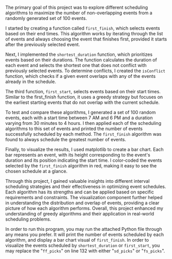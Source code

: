 The primary goal of this project was to explore different scheduling algorithms to maximize the number of non-overlapping events from a randomly generated set of 100 events.

I started by creating a function called ```first_finish```, which selects events based on their end times. This algorithm works by iterating through the list of events and always choosing the event that finishes first, provided it starts after the previously selected event.

Next, I implemented the ```shortest_duration``` function, which prioritizes events based on their durations. The function calculates the duration of each event and selects the shortest one that does not conflict with previously selected events. To determine conflicts, I created the ```isConflict``` function, which checks if a given event overlaps with any of the events already in the schedule.

The third function, ```first_start```, selects events based on their start times. Similar to the first_finish function, it uses a greedy strategy but focuses on the earliest starting events that do not overlap with the current schedule.

To test and compare these algorithms, I generated a set of 100 random events, each with a start time between 7 AM and 6 PM and a duration varying from 30 minutes to 4 hours. I then applied each of the scheduling algorithms to this set of events and printed the number of events successfully scheduled by each method. The ```first_finish``` algorithm was found to always schedule the greatest number of events.

Finally, to visualize the results, I used matplotlib to create a bar chart. Each bar represents an event, with its height corresponding to the event's duration and its position indicating the start time. I color-coded the events selected by the ```first_finish``` algorithm in red, making it easy to see the chosen schedule at a glance.

Through this project, I gained valuable insights into different interval scheduling strategies and their effectiveness in optimizing event schedules. Each algorithm has its strengths and can be applied based on specific requirements and constraints. The visualization component further helped in understanding the distribution and overlap of events, providing a clear picture of how each algorithm performs. Overall, this project enhanced my understanding of greedy algorithms and their application in real-world scheduling problems.



In order to run this program, you may run the attached Python file through any means you prefer. It will print the number of events scheduled by each algorithm, and display a bar chart visual of ```first_finish```. In order to visualize the events scheduled by ```shortest_duration``` or ```first_start```, you may replace the "```ff_picks```" on line 132 with either "```sd_picks```" or "```fs_picks```".
